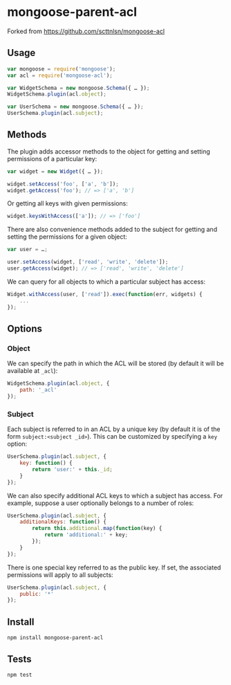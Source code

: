 mongoose-parent-acl
===

Forked from https://github.com/scttnlsn/mongoose-acl

Usage
---

```javascript
var mongoose = require('mongoose');
var acl = require('mongoose-acl');

var WidgetSchema = new mongoose.Schema({ … });
WidgetSchema.plugin(acl.object);

var UserSchema = new mongoose.Schema({ … });
UserSchema.plugin(acl.subject);
```
    
Methods
---
The plugin adds accessor methods to the object for getting and setting permissions of a particular key:

```javascript
var widget = new Widget({ … });

widget.setAccess('foo', ['a', 'b']);
widget.getAccess('foo'); // => ['a', 'b']
```

Or getting all keys with given permissions:

```javascript
widget.keysWithAccess(['a']); // => ['foo']
```
    
There are also convenience methods added to the subject for getting and setting the permissions for a given object:

```javascript
var user = …;

user.setAccess(widget, ['read', 'write', 'delete']);
user.getAccess(widget); // => ['read', 'write', 'delete']
```
    
We can query for all objects to which a particular subject has access:

```javascript
Widget.withAccess(user, ['read']).exec(function(err, widgets) {
    ...
});
```
    
Options
---

### Object

We can specify the path in which the ACL will be stored (by default it will be available at `_acl`):

```javascript
WidgetSchema.plugin(acl.object, {
    path: '_acl'
});
```
    
### Subject

Each subject is referred to in an ACL by a unique key (by default it is of the form `subject:<subject _id>`).  This can be customized by specifying a `key` option:

```javascript
UserSchema.plugin(acl.subject, {
    key: function() {
        return 'user:' + this._id;
    }
});
```
    
We can also specify additional ACL keys to which a subject has access.  For example, suppose a user optionally belongs to a number of roles:

```javascript
UserSchema.plugin(acl.subject, {
    additionalKeys: function() {
        return this.additional.map(function(key) {
            return 'additional:' + key;
        });
    }
});
```
    
There is one special key referred to as the public key.  If set, the associated permissions will apply to all subjects:

```javascript
UserSchema.plugin(acl.subject, {
    public: '*'
});
```

Install
---

    npm install mongoose-parent-acl
    
Tests
---

    npm test
